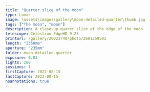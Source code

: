 ```yaml
---
title: "Quarter slice of the moon"
type: Lunar
image: \assets\images\gallery\moon-detailed-quarter\thumb.jpg
tags: ["The moon", "moon"]
description: A close-up quarer slice of the edge of the moon.
telescope: Celestron EdgeHD 9.25
printurl: /gallery/20023740/photo/2681259501
length: "2350mm"
aperture: "235mm"
folder: moon-detailed-quarter
exposure: 0.03
lights: 200
sessions: 1
firstCapture: 2022-08-15
lastCapture: 2022-08-15
noannotations: true
---
```

